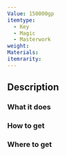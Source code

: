 ```yaml
---
Value: 150000gp
itemtype:
  - Key
  - Magic
  - Masterwork
weight: 
Materials: 
itemrarity:
---
```

## Description


### What it does


### How to get


### Where to get

